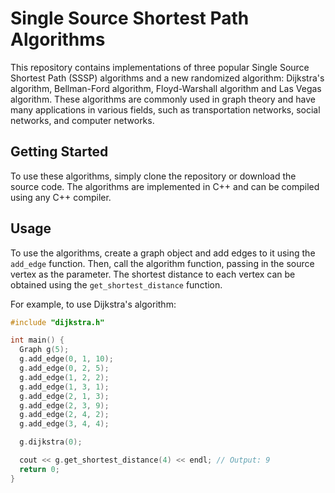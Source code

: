 # Single Source Shortest Path Algorithms

This repository contains implementations of three popular Single Source Shortest Path (SSSP) algorithms and a new randomized algorithm: Dijkstra's algorithm, Bellman-Ford algorithm, Floyd-Warshall algorithm and Las Vegas algorithm. These algorithms are commonly used in graph theory and have many applications in various fields, such as transportation networks, social networks, and computer networks.

## Getting Started

To use these algorithms, simply clone the repository or download the source code. The algorithms are implemented in C++ and can be compiled using any C++ compiler.

## Usage

To use the algorithms, create a graph object and add edges to it using the `add_edge` function. Then, call the algorithm function, passing in the source vertex as the parameter. The shortest distance to each vertex can be obtained using the `get_shortest_distance` function.

For example, to use Dijkstra's algorithm:

```c++
#include "dijkstra.h"

int main() {
  Graph g(5);
  g.add_edge(0, 1, 10);
  g.add_edge(0, 2, 5);
  g.add_edge(1, 2, 2);
  g.add_edge(1, 3, 1);
  g.add_edge(2, 1, 3);
  g.add_edge(2, 3, 9);
  g.add_edge(2, 4, 2);
  g.add_edge(3, 4, 4);

  g.dijkstra(0);

  cout << g.get_shortest_distance(4) << endl; // Output: 9
  return 0;
}
```